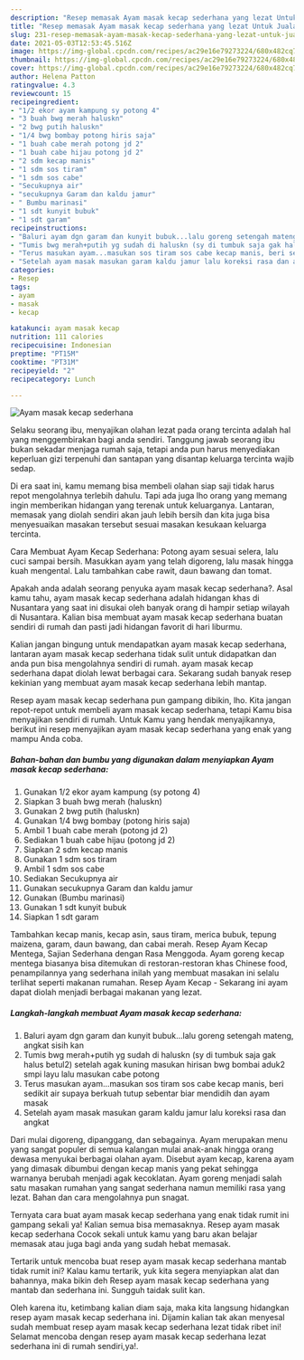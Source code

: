 ```yaml
---
description: "Resep memasak Ayam masak kecap sederhana yang lezat Untuk Jualan"
title: "Resep memasak Ayam masak kecap sederhana yang lezat Untuk Jualan"
slug: 231-resep-memasak-ayam-masak-kecap-sederhana-yang-lezat-untuk-jualan
date: 2021-05-03T12:53:45.516Z
image: https://img-global.cpcdn.com/recipes/ac29e16e79273224/680x482cq70/ayam-masak-kecap-sederhana-foto-resep-utama.jpg
thumbnail: https://img-global.cpcdn.com/recipes/ac29e16e79273224/680x482cq70/ayam-masak-kecap-sederhana-foto-resep-utama.jpg
cover: https://img-global.cpcdn.com/recipes/ac29e16e79273224/680x482cq70/ayam-masak-kecap-sederhana-foto-resep-utama.jpg
author: Helena Patton
ratingvalue: 4.3
reviewcount: 15
recipeingredient:
- "1/2 ekor ayam kampung sy potong 4"
- "3 buah bwg merah haluskn"
- "2 bwg putih haluskn"
- "1/4 bwg bombay potong hiris saja"
- "1 buah cabe merah potong jd 2"
- "1 buah cabe hijau potong jd 2"
- "2 sdm kecap manis"
- "1 sdm sos tiram"
- "1 sdm sos cabe"
- "Secukupnya air"
- "secukupnya Garam dan kaldu jamur"
- " Bumbu marinasi"
- "1 sdt kunyit bubuk"
- "1 sdt garam"
recipeinstructions:
- "Baluri ayam dgn garam dan kunyit bubuk...lalu goreng setengah mateng, angkat sisih kan"
- "Tumis bwg merah+putih yg sudah di haluskn (sy di tumbuk saja gak halus betul2) setelah agak kuning masukan hirisan bwg bombai aduk2 smpi layu lalu masukan cabe potong"
- "Terus masukan ayam...masukan sos tiram sos cabe kecap manis, beri sedikit air supaya berkuah tutup sebentar biar mendidih dan ayam masak"
- "Setelah ayam masak masukan garam kaldu jamur lalu koreksi rasa dan angkat"
categories:
- Resep
tags:
- ayam
- masak
- kecap

katakunci: ayam masak kecap 
nutrition: 111 calories
recipecuisine: Indonesian
preptime: "PT15M"
cooktime: "PT31M"
recipeyield: "2"
recipecategory: Lunch

---
```



![Ayam masak kecap sederhana](https://img-global.cpcdn.com/recipes/ac29e16e79273224/680x482cq70/ayam-masak-kecap-sederhana-foto-resep-utama.jpg)

Selaku seorang ibu, menyajikan olahan lezat pada orang tercinta adalah hal yang menggembirakan bagi anda sendiri. Tanggung jawab seorang ibu bukan sekadar menjaga rumah saja, tetapi anda pun harus menyediakan keperluan gizi terpenuhi dan santapan yang disantap keluarga tercinta wajib sedap.

Di era  saat ini, kamu memang bisa membeli olahan siap saji tidak harus repot mengolahnya terlebih dahulu. Tapi ada juga lho orang yang memang ingin memberikan hidangan yang terenak untuk keluarganya. Lantaran, memasak yang diolah sendiri akan jauh lebih bersih dan kita juga bisa menyesuaikan masakan tersebut sesuai masakan kesukaan keluarga tercinta. 

Cara Membuat Ayam Kecap Sederhana: Potong ayam sesuai selera, lalu cuci sampai bersih. Masukkan ayam yang telah digoreng, lalu masak hingga kuah mengental. Lalu tambahkan cabe rawit, daun bawang dan tomat.

Apakah anda adalah seorang penyuka ayam masak kecap sederhana?. Asal kamu tahu, ayam masak kecap sederhana adalah hidangan khas di Nusantara yang saat ini disukai oleh banyak orang di hampir setiap wilayah di Nusantara. Kalian bisa membuat ayam masak kecap sederhana buatan sendiri di rumah dan pasti jadi hidangan favorit di hari liburmu.

Kalian jangan bingung untuk mendapatkan ayam masak kecap sederhana, lantaran ayam masak kecap sederhana tidak sulit untuk didapatkan dan anda pun bisa mengolahnya sendiri di rumah. ayam masak kecap sederhana dapat diolah lewat berbagai cara. Sekarang sudah banyak resep kekinian yang membuat ayam masak kecap sederhana lebih mantap.

Resep ayam masak kecap sederhana pun gampang dibikin, lho. Kita jangan repot-repot untuk membeli ayam masak kecap sederhana, tetapi Kamu bisa menyajikan sendiri di rumah. Untuk Kamu yang hendak menyajikannya, berikut ini resep menyajikan ayam masak kecap sederhana yang enak yang mampu Anda coba.

<!--inarticleads1-->

##### Bahan-bahan dan bumbu yang digunakan dalam menyiapkan Ayam masak kecap sederhana:

1. Gunakan 1/2 ekor ayam kampung (sy potong 4)
1. Siapkan 3 buah bwg merah (haluskn)
1. Gunakan 2 bwg putih (haluskn)
1. Gunakan 1/4 bwg bombay (potong hiris saja)
1. Ambil 1 buah cabe merah (potong jd 2)
1. Sediakan 1 buah cabe hijau (potong jd 2)
1. Siapkan 2 sdm kecap manis
1. Gunakan 1 sdm sos tiram
1. Ambil 1 sdm sos cabe
1. Sediakan Secukupnya air
1. Gunakan secukupnya Garam dan kaldu jamur
1. Gunakan  (Bumbu marinasi)
1. Gunakan 1 sdt kunyit bubuk
1. Siapkan 1 sdt garam


Tambahkan kecap manis, kecap asin, saus tiram, merica bubuk, tepung maizena, garam, daun bawang, dan cabai merah. Resep Ayam Kecap Mentega, Sajian Sederhana dengan Rasa Menggoda. Ayam goreng kecap mentega biasanya bisa ditemukan di restoran-restoran khas Chinese food, penampilannya yang sederhana inilah yang membuat masakan ini selalu terlihat seperti makanan rumahan. Resep Ayam Kecap - Sekarang ini ayam dapat diolah menjadi berbagai makanan yang lezat. 

<!--inarticleads2-->

##### Langkah-langkah membuat Ayam masak kecap sederhana:

1. Baluri ayam dgn garam dan kunyit bubuk...lalu goreng setengah mateng, angkat sisih kan
1. Tumis bwg merah+putih yg sudah di haluskn (sy di tumbuk saja gak halus betul2) setelah agak kuning masukan hirisan bwg bombai aduk2 smpi layu lalu masukan cabe potong
1. Terus masukan ayam...masukan sos tiram sos cabe kecap manis, beri sedikit air supaya berkuah tutup sebentar biar mendidih dan ayam masak
1. Setelah ayam masak masukan garam kaldu jamur lalu koreksi rasa dan angkat


Dari mulai digoreng, dipanggang, dan sebagainya. Ayam merupakan menu yang sangat populer di semua kalangan mulai anak-anak hingga orang dewasa menyukai berbagai olahan ayam. Disebut ayam kecap, karena ayam yang dimasak dibumbui dengan kecap manis yang pekat sehingga warnanya berubah menjadi agak kecoklatan. Ayam goreng menjadi salah satu masakan rumahan yang sangat sederhana namun memiliki rasa yang lezat. Bahan dan cara mengolahnya pun snagat. 

Ternyata cara buat ayam masak kecap sederhana yang enak tidak rumit ini gampang sekali ya! Kalian semua bisa memasaknya. Resep ayam masak kecap sederhana Cocok sekali untuk kamu yang baru akan belajar memasak atau juga bagi anda yang sudah hebat memasak.

Tertarik untuk mencoba buat resep ayam masak kecap sederhana mantab tidak rumit ini? Kalau kamu tertarik, yuk kita segera menyiapkan alat dan bahannya, maka bikin deh Resep ayam masak kecap sederhana yang mantab dan sederhana ini. Sungguh taidak sulit kan. 

Oleh karena itu, ketimbang kalian diam saja, maka kita langsung hidangkan resep ayam masak kecap sederhana ini. Dijamin kalian tak akan menyesal sudah membuat resep ayam masak kecap sederhana lezat tidak ribet ini! Selamat mencoba dengan resep ayam masak kecap sederhana lezat sederhana ini di rumah sendiri,ya!.

